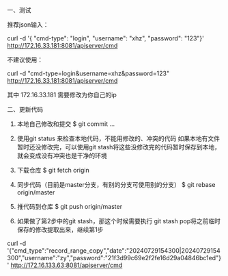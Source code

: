 一、测试

推荐json输入：

curl -d '{ "cmd-type": "login", "username": "xhz", "password": "123"}' http://172.16.33.181:8081/apiserver/cmd

不建议使用：

curl -d "cmd-type=login&username=xhz&password=123" http://172.16.33.181:8081/apiserver/cmd

其中 172.16.33.181 需要修改为你自己的ip


二、更新代码

1. 本地自己修改和提交
$ git commit ...

2. 使用git status 来检查本地代码，不能用修改的、冲突的代码
如果本地有文件暂时还没修改完，可以使用git stash将这些没修改完的代码暂时保存到本地，就会变成没有冲突也是干净的环境

3. 下载仓库
$ git fetch origin

4. 同步代码（目前是master分支，有别的分支可使用别的分支）
$ git rebase origin/master

5. 推代码到仓库
$ git push origin/master

6. 如果做了第2步中的git stash，那这个时候需要执行 git stash pop将之前临时保存的修改提取出来，继续第1步


curl -d '{"cmd_type":"record_range_copy","date":"20240729154300|20240729154300","username":"zy","password":"21f3d99c69e2f2fe16d29a04846bc1ed"}' http://172.16.133.63:8081/apiserver/cmd